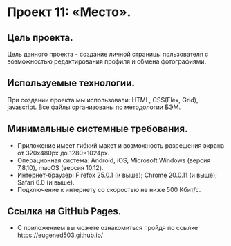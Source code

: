 # Проект 11: «Место».
## Цель проекта.
Цель данного проекта - создание личной страницы пользователя с возможностью редактирования профиля и обмена фотографиями. 

## Используемые технологии.
При создании проекта мы использовали: HTML, СSS(Flex, Grid), javascript. Все файлы организованы по методологии БЭМ.

## Минимальные системные требования.
* Приложение имеет гибкий макет и возможность разрешения экрана от 320x480px до 1280×1024px.
* Операционная система: Android, iOS, Microsoft Windows (версия 7,8,10), macOS (версия 10.12).
* Интернет-браузер: Firefox 25.0.1 (и выше); Chrome 20.0.11 (и выше); Safari 6.0 (и выше).
* Подключение к интернету со скоростью не ниже 500 Кбит/с.

## Ссылка на GitHub Pages.
* С приложением вы можете ознакомиться пройдя по ссылке https://eugened503.github.io/



 

